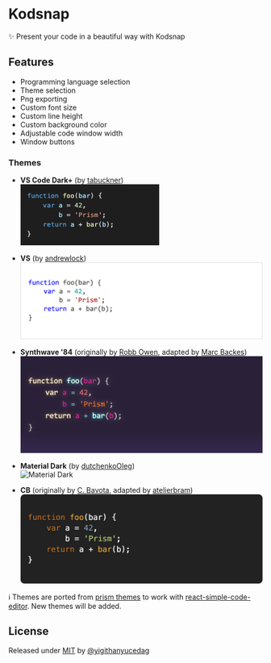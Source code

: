 # Kodsnap

✨ Present your code in a beautiful way with Kodsnap

## Features

- Programming language selection
- Theme selection
- Png exporting
- Custom font size
- Custom line height
- Custom background color
- Adjustable code window width
- Window buttons

### Themes

- **VS Code Dark+** (by [tabuckner](https://github.com/tabuckner))
  ![VS Code Dark+](https://github.com/PrismJS/prism-themes/raw/master/screenshots/prism-vsc-dark-plus.png)

- **VS** (by [andrewlock](https://github.com/andrewlock))
  ![VS](https://github.com/PrismJS/prism-themes/raw/master/screenshots/prism-vs.png)

- **Synthwave '84** (originally by [Robb Owen](https://github.com/robb0wen), adapted by [Marc Backes](https://github.com/themarcba))
  ![Synthwave '84](https://github.com/PrismJS/prism-themes/raw/master/screenshots/prism-synthwave84.png)

- **Material Dark** (by [dutchenkoOleg](https://github.com/dutchenkoOleg))  
  ![Material Dark](https://github.com/PrismJS/prism-themes/raw/master/screenshots/prism-material-dark.png)

- **CB** (originally by [C. Bavota](https://bitbucket.org/cbavota), adapted by [atelierbram](https://github.com/atelierbram))  
  ![CB](https://github.com/PrismJS/prism-themes/raw/master/screenshots/prism-cb.png)

ℹ️ Themes are ported from [prism themes](https://github.com/PrismJS/prism-themes) to work with [react-simple-code-editor](https://github.com/satya164/react-simple-code-editor). New themes will be added.

## License

Released under [MIT](https://choosealicense.com/licenses/mit/) by [@yigithanyucedag](https://github.com/yigithanyucedag)
